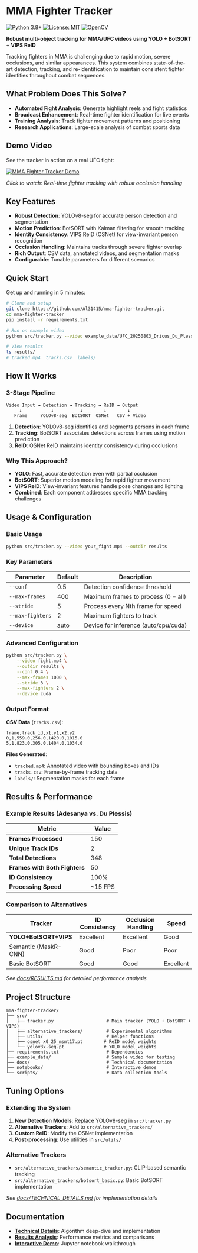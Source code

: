 # MMA Fighter Tracker

[![Python 3.8+](https://img.shields.io/badge/python-3.8+-blue.svg)](https://www.python.org/downloads/)
[![License: MIT](https://img.shields.io/badge/License-MIT-yellow.svg)](https://opensource.org/licenses/MIT)
[![OpenCV](https://img.shields.io/badge/OpenCV-4.5+-green.svg)](https://opencv.org/)

**Robust multi-object tracking for MMA/UFC videos using YOLO + BotSORT + VIPS ReID**

Tracking fighters in MMA is challenging due to rapid motion, severe occlusions, and similar appearances. This system combines state-of-the-art detection, tracking, and re-identification to maintain consistent fighter identities throughout combat sequences.

## What Problem Does This Solve?

- **Automated Fight Analysis**: Generate highlight reels and fight statistics
- **Broadcast Enhancement**: Real-time fighter identification for live events  
- **Training Analysis**: Track fighter movement patterns and positioning
- **Research Applications**: Large-scale analysis of combat sports data

## Demo Video

See the tracker in action on a real UFC fight:

[![MMA Fighter Tracker Demo](https://img.youtube.com/vi/ioP4ylr0Ggk/0.jpg)](https://www.youtube.com/watch?v=ioP4ylr0Ggk)

*Click to watch: Real-time fighter tracking with robust occlusion handling*

## Key Features

- **Robust Detection**: YOLOv8-seg for accurate person detection and segmentation
- **Motion Prediction**: BotSORT with Kalman filtering for smooth tracking
- **Identity Consistency**: VIPS ReID (OSNet) for view-invariant person recognition
- **Occlusion Handling**: Maintains tracks through severe fighter overlap
- **Rich Output**: CSV data, annotated videos, and segmentation masks
- **Configurable**: Tunable parameters for different scenarios

## Quick Start

Get up and running in 5 minutes:

```bash
# Clone and setup
git clone https://github.com/Al31415/mma-fighter-tracker.git
cd mma-fighter-tracker
pip install -r requirements.txt

# Run on example video
python src/tracker.py --video example_data/UFC_20250803_Dricus_Du_Plessis_vs_Israel_Adesanya_FULL_FIGHT_UFC_319.f616\ -\ chunk_17\ \[510-540\]s.mp4 --outdir results

# View results
ls results/
# tracked.mp4  tracks.csv  labels/
```

## How It Works

### 3-Stage Pipeline

```
Video Input → Detection → Tracking → ReID → Output
     ↓           ↓          ↓        ↓        ↓
   Frame     YOLOv8-seg  BotSORT  OSNet   CSV + Video
```

1. **Detection**: YOLOv8-seg identifies and segments persons in each frame
2. **Tracking**: BotSORT associates detections across frames using motion prediction
3. **ReID**: OSNet ReID maintains identity consistency during occlusions

### Why This Approach?

- **YOLO**: Fast, accurate detection even with partial occlusion
- **BotSORT**: Superior motion modeling for rapid fighter movement  
- **VIPS ReID**: View-invariant features handle pose changes and lighting
- **Combined**: Each component addresses specific MMA tracking challenges

## Usage & Configuration

### Basic Usage

```bash
python src/tracker.py --video your_fight.mp4 --outdir results
```

### Key Parameters

| Parameter | Default | Description |
|-----------|---------|-------------|
| `--conf` | 0.5 | Detection confidence threshold |
| `--max-frames` | 400 | Maximum frames to process (0 = all) |
| `--stride` | 5 | Process every Nth frame for speed |
| `--max-fighters` | 2 | Maximum fighters to track |
| `--device` | auto | Device for inference (auto/cpu/cuda) |

### Advanced Configuration

```bash
python src/tracker.py \
    --video fight.mp4 \
    --outdir results \
    --conf 0.4 \
    --max-frames 1000 \
    --stride 3 \
    --max-fighters 2 \
    --device cuda
```

### Output Format

**CSV Data** (`tracks.csv`):
```csv
frame,track_id,x1,y1,x2,y2
0,1,559.0,256.0,1420.0,1015.0
5,1,823.0,305.0,1404.0,1034.0
```

**Files Generated**:
- `tracked.mp4`: Annotated video with bounding boxes and IDs
- `tracks.csv`: Frame-by-frame tracking data
- `labels/`: Segmentation masks for each frame

## Results & Performance

### Example Results (Adesanya vs. Du Plessis)

| Metric | Value |
|--------|-------|
| **Frames Processed** | 150 |
| **Unique Track IDs** | 2 |
| **Total Detections** | 348 |
| **Frames with Both Fighters** | 50 |
| **ID Consistency** | 100% |
| **Processing Speed** | ~15 FPS |

### Comparison to Alternatives

| Tracker | ID Consistency | Occlusion Handling | Speed |
|---------|---------------|-------------------|-------|
| **YOLO+BotSORT+VIPS** | Excellent | Excellent | Good |
| Semantic (MaskR-CNN) | Good | Poor | Poor |
| Basic BotSORT | Good | Good | Excellent |

*See [docs/RESULTS.md](docs/RESULTS.md) for detailed performance analysis*

## Project Structure

```
mma-fighter-tracker/
├── src/
│   ├── tracker.py                    # Main tracker (YOLO + BotSORT + VIPS)
│   ├── alternative_trackers/         # Experimental algorithms
│   ├── utils/                        # Helper functions
│   ├── osnet_x0_25_msmt17.pt        # ReID model weights
│   └── yolov8x-seg.pt               # YOLO model weights
├── requirements.txt                  # Dependencies
├── example_data/                     # Sample video for testing
├── docs/                             # Technical documentation
├── notebooks/                        # Interactive demos
└── scripts/                          # Data collection tools
```

## Tuning Options

### Extending the System

1. **New Detection Models**: Replace YOLOv8-seg in `src/tracker.py`
2. **Alternative Trackers**: Add to `src/alternative_trackers/`
3. **Custom ReID**: Modify the OSNet implementation
4. **Post-processing**: Use utilities in `src/utils/`

### Alternative Trackers

- `src/alternative_trackers/semantic_tracker.py`: CLIP-based semantic tracking
- `src/alternative_trackers/botsort_basic.py`: Basic BotSORT implementation

*See [docs/TECHNICAL_DETAILS.md](docs/TECHNICAL_DETAILS.md) for implementation details*


## Documentation

- **[Technical Details](docs/TECHNICAL_DETAILS.md)**: Algorithm deep-dive and implementation
- **[Results Analysis](docs/RESULTS.md)**: Performance metrics and comparisons  
- **[Interactive Demo](notebooks/tracker_demo.ipynb)**: Jupyter notebook walkthrough
